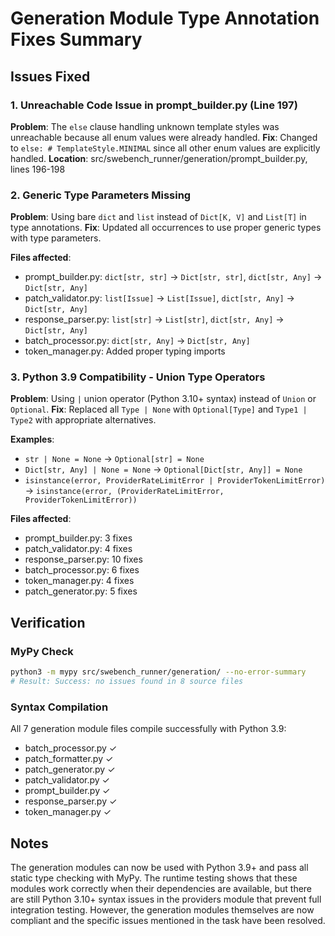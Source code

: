 # Generation Module Type Annotation Fixes Summary

## Issues Fixed

### 1. Unreachable Code Issue in prompt_builder.py (Line 197)
**Problem**: The `else` clause handling unknown template styles was unreachable because all enum values were already handled.
**Fix**: Changed to `else: # TemplateStyle.MINIMAL` since all other enum values are explicitly handled.
**Location**: src/swebench_runner/generation/prompt_builder.py, lines 196-198

### 2. Generic Type Parameters Missing
**Problem**: Using bare `dict` and `list` instead of `Dict[K, V]` and `List[T]` in type annotations.
**Fix**: Updated all occurrences to use proper generic types with type parameters.

**Files affected**:
- prompt_builder.py: `dict[str, str]` → `Dict[str, str]`, `dict[str, Any]` → `Dict[str, Any]`
- patch_validator.py: `list[Issue]` → `List[Issue]`, `dict[str, Any]` → `Dict[str, Any]`
- response_parser.py: `list[str]` → `List[str]`, `dict[str, Any]` → `Dict[str, Any]`
- batch_processor.py: `dict[str, Any]` → `Dict[str, Any]`
- token_manager.py: Added proper typing imports

### 3. Python 3.9 Compatibility - Union Type Operators
**Problem**: Using `|` union operator (Python 3.10+ syntax) instead of `Union` or `Optional`.
**Fix**: Replaced all `Type | None` with `Optional[Type]` and `Type1 | Type2` with appropriate alternatives.

**Examples**:
- `str | None = None` → `Optional[str] = None`
- `Dict[str, Any] | None = None` → `Optional[Dict[str, Any]] = None`
- `isinstance(error, ProviderRateLimitError | ProviderTokenLimitError)` → `isinstance(error, (ProviderRateLimitError, ProviderTokenLimitError))`

**Files affected**:
- prompt_builder.py: 3 fixes
- patch_validator.py: 4 fixes  
- response_parser.py: 10 fixes
- batch_processor.py: 6 fixes
- token_manager.py: 4 fixes
- patch_generator.py: 5 fixes

## Verification

### MyPy Check
```bash
python3 -m mypy src/swebench_runner/generation/ --no-error-summary
# Result: Success: no issues found in 8 source files
```

### Syntax Compilation
All 7 generation module files compile successfully with Python 3.9:
- batch_processor.py ✓
- patch_formatter.py ✓
- patch_generator.py ✓
- patch_validator.py ✓
- prompt_builder.py ✓
- response_parser.py ✓
- token_manager.py ✓

## Notes

The generation modules can now be used with Python 3.9+ and pass all static type checking with MyPy. The runtime testing shows that these modules work correctly when their dependencies are available, but there are still Python 3.10+ syntax issues in the providers module that prevent full integration testing. However, the generation modules themselves are now compliant and the specific issues mentioned in the task have been resolved.